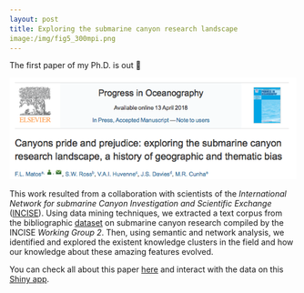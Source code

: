 ```yaml
---
layout: post
title: Exploring the submarine canyon research landscape
image:/img/fig5_300mpi.png
---
```


The first paper of my Ph.D. is out 🎉 

![](/img/paper_header.png?style=centerme)

This work resulted from a collaboration with scientists of the _International Network for submarine Canyon Investigation and Scientific Exchange_ ([INCISE](http://www.incisenet.org)). Using data mining techniques, we extracted a text corpus from the bibliographic [dataset](https://doi.org/10.17632/kympfxbcwm.1) on submarine canyon research compiled by the INCISE _Working Group 2_. Then, using semantic and network analysis, we identified and explored the existent knowledge clusters in the field and how our knowledge about these amazing features evolved. 

You can check all about this paper [here](https://www.sciencedirect.com/science/article/pii/S0079661117302744) and interact with the data on this [Shiny app](https://canyons-research-mapping.shinyapps.io/canyons-sci-landscape/). 


